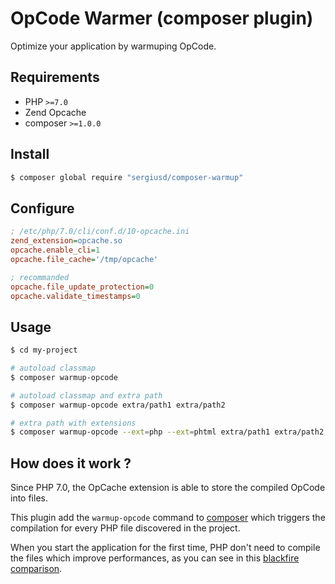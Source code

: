 # OpCode Warmer (composer plugin)

Optimize your application by warmuping OpCode.

## Requirements

- PHP `>=7.0`
- Zend Opcache
- composer `>=1.0.0`

## Install

```bash
$ composer global require "sergiusd/composer-warmup"
```

## Configure

```ini
; /etc/php/7.0/cli/conf.d/10-opcache.ini
zend_extension=opcache.so
opcache.enable_cli=1
opcache.file_cache='/tmp/opcache'

; recommanded
opcache.file_update_protection=0
opcache.validate_timestamps=0
```

## Usage

```bash
$ cd my-project

# autoload classmap
$ composer warmup-opcode

# autoload classmap and extra path
$ composer warmup-opcode extra/path1 extra/path2

# extra path with extensions
$ composer warmup-opcode --ext=php --ext=phtml extra/path1 extra/path2
```

## How does it work ?

Since PHP 7.0, the OpCache extension is able to store the compiled OpCode into
files.

This plugin add the `warmup-opcode` command to
[composer](https://getcomposer.org/) which triggers the compilation for every
PHP file discovered in the project.

When you start the application for the first time, PHP don't need to compile
the files which improve performances, as you can see in this [blackfire
comparison](https://blackfire.io/profiles/compare/a5e55813-de07-437c-9ddf-e8aefc6a8a81/graph).
